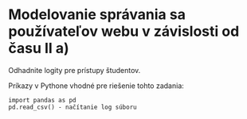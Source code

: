 # Modelovanie správania sa používateľov webu v závislosti od času II a)

Odhadnite logity pre prístupy študentov.

Príkazy v Pythone vhodné pre riešenie tohto zadania:
```
import pandas as pd
pd.read_csv() - načítanie log súboru
```
